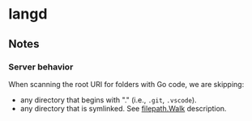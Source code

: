 # langd

## Notes

### Server behavior

When scanning the root URI for folders with Go code, we are skipping:

* any directory that begins with "." (i.e., `.git`, `.vscode`).
* any directory that is symlinked.  See [filepath.Walk](https://golang.org/pkg/path/filepath/#Walk) description.
